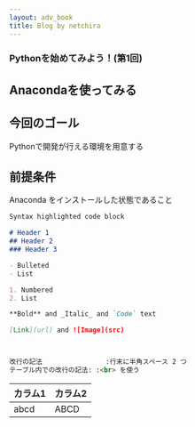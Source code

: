 ```yaml
---
layout: adv_book
title: Blog by netchira
---
```

### Pythonを始めてみよう！(第1回)
## Anacondaを使ってみる



## 今回のゴール
Pythonで開発が行える環境を用意する


## 前提条件
Anaconda をインストールした状態であること



```markdown
Syntax highlighted code block

# Header 1
## Header 2
### Header 3

- Bulleted
- List

1. Numbered
2. List

**Bold** and _Italic_ and `Code` text

[Link](url) and ![Image](src)



改行の記法                :行末に半角スペース 2 つ
テーブル内での改行の記法: :<br> を使う

```

|カラム1|カラム2|
|---|---|
|abcd|ABCD|


